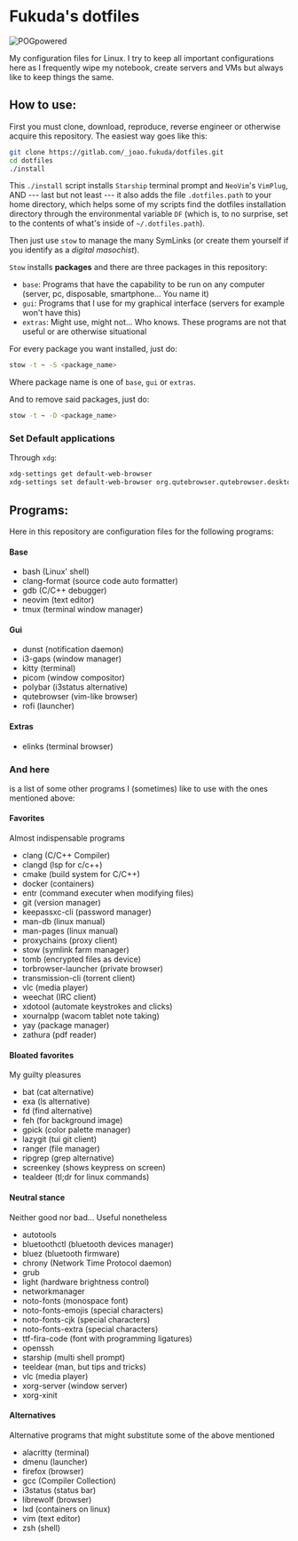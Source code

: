 # Fukuda's dotfiles

![POGpowered](https://images.uncyc.org/pt/5/5f/Pogpowered.gif)

My configuration files for Linux. I try to keep all important configurations here as I frequently wipe my notebook, create servers and VMs but always like to keep things the same.

## How to use:

First you must clone, download, reproduce, reverse engineer or otherwise acquire this repository. The easiest way goes like this:

```bash
git clone https://gitlab.com/_joao.fukuda/dotfiles.git
cd dotfiles
./install
```

This `./install` script installs `Starship` terminal prompt and `NeoVim`'s `VimPlug`, AND --- last but not least ---  it also adds the file `.dotfiles.path` to your home directory, which helps some of my scripts find the dotfiles installation directory through the environmental variable `DF` (which is, to no surprise, set to the contents of what's inside of `~/.dotfiles.path`).

Then just use `stow` to manage the many SymLinks (or create them yourself if you identify as a *digital masochist*).

`Stow` installs **packages** and there are three packages in this repository:

* `base`: Programs that have the capability to be run on any computer (server, pc, disposable, smartphone... You name it)
* `gui`: Programs that I use for my graphical interface (servers for example won't have this)
* `extras`: Might use, might not... Who knows. These programs are not that useful or are otherwise situational

For every package you want installed, just do:

```bash
stow -t ~ -S <package_name>
```

Where package name is one of `base`, `gui` or `extras`.

And to remove said packages, just do:

```bash
stow -t ~ -D <package_name>
```

### Set Default applications

Through `xdg`:

```bash
xdg-settings get default-web-browser
xdg-settings set default-web-browser org.qutebrowser.qutebrowser.desktop
```

## Programs:

Here in this repository are configuration files for the following programs:

#### Base

* bash (Linux' shell)
* clang-format (source code auto formatter)
* gdb (C/C++ debugger)
* neovim (text editor)
* tmux (terminal window manager)

#### Gui

* dunst (notification daemon)
* i3-gaps (window manager)
* kitty (terminal)
* picom (window compositor)
* polybar (i3status alternative)
* qutebrowser (vim-like browser)
* rofi (launcher)

#### Extras

* elinks (terminal browser)

### And here
is a list of some other programs I (sometimes) like to use with the ones mentioned above:

#### Favorites
Almost indispensable programs

* clang (C/C++ Compiler)
* clangd (lsp for c/c++)
* cmake (build system for C/C++)
* docker (containers)
* entr (command executer when modifying files)
* git (version manager)
* keepassxc-cli (password manager)
* man-db (linux manual)
* man-pages (linux manual)
* proxychains (proxy client)
* stow (symlink farm manager)
* tomb (encrypted files as device)
* torbrowser-launcher (private browser)
* transmission-cli (torrent client)
* vlc (media player)
* weechat (IRC client)
* xdotool (automate keystrokes and clicks)
* xournalpp (wacom tablet note taking)
* yay (package manager)
* zathura (pdf reader)

#### Bloated favorites
My guilty pleasures

* bat (cat alternative)
* exa (ls alternative)
* fd (find alternative)
* feh (for background image)
* gpick (color palette manager)
* lazygit (tui git client)
* ranger (file manager)
* ripgrep (grep alternative)
* screenkey (shows keypress on screen)
* tealdeer (tl;dr for linux commands)

#### Neutral stance
Neither good nor bad... Useful nonetheless

* autotools
* bluetoothctl (bluetooth devices manager)
* bluez (bluetooth firmware)
* chrony (Network Time Protocol daemon)
* grub
* light (hardware brightness control)
* networkmanager
* noto-fonts (monospace font)
* noto-fonts-emojis (special characters)
* noto-fonts-cjk (special characters)
* noto-fonts-extra (special characters)
* ttf-fira-code (font with programming ligatures)
* openssh
* starship (multi shell prompt)
* teeldear (man, but tips and tricks)
* vlc (media player)
* xorg-server (window server)
* xorg-xinit

#### Alternatives
Alternative programs that might substitute some of the above mentioned

* alacritty (terminal)
* dmenu (launcher)
* firefox (browser)
* gcc (Compiler Collection)
* i3status (status bar)
* librewolf (browser)
* lxd (containers on linux)
* vim (text editor)
* zsh (shell)
